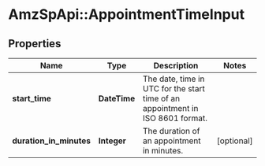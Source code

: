 # AmzSpApi::AppointmentTimeInput

## Properties
Name | Type | Description | Notes
------------ | ------------- | ------------- | -------------
**start_time** | **DateTime** | The date, time in UTC for the start time of an appointment in ISO 8601 format. | 
**duration_in_minutes** | **Integer** | The duration of an appointment in minutes. | [optional] 

